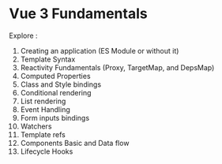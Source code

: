 # Vue 3 Fundamentals

Explore :
1. Creating an application (ES Module or without it)
2. Template Syntax
3. Reactivity Fundamentals (Proxy, TargetMap, and DepsMap)
4. Computed Properties
5. Class and Style bindings
6. Conditional rendering
7. List rendering
8. Event Handling
9. Form inputs bindings
10. Watchers
11. Template refs
12. Components Basic and Data flow
13. Lifecycle Hooks